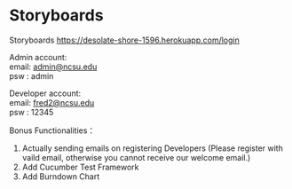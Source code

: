 # Storyboards
Storyboards
https://desolate-shore-1596.herokuapp.com/login<br/>

Admin account:<br/>
email: admin@ncsu.edu<br/>
psw  : admin


Developer account:<br/>
email: fred2@ncsu.edu<br/>
psw  : 12345

Bonus Functionalities：<br/>
1. Actually sending emails on registering Developers (Please register with vaild email, otherwise you cannot receive our welcome email.)<br/>
2. Add Cucumber Test Framework<br/>
3. Add Burndown Chart
